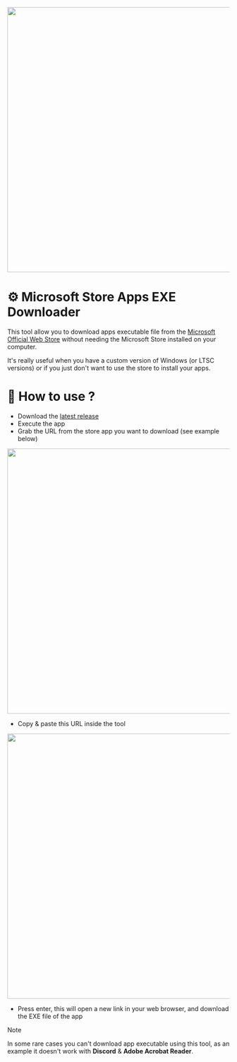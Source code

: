 <p align="center">
  <img src="https://github.com/K3rhos/Microsoft-Store-Apps-Direct-Downloader/assets/30273537/bea6a888-2214-4f56-8abe-a8c29ad81be4" width="600" />
</p>

# ⚙️ Microsoft Store Apps EXE Downloader

This tool allow you to download apps executable file from the [Microsoft Official Web Store](https://apps.microsoft.com/) without needing the Microsoft Store installed on your computer.

It's really useful when you have a custom version of Windows (or LTSC versions) or if you just don't want to use the store to install your apps.

# 📑 How to use ?

- Download the [latest release](https://github.com/K3rhos/Microsoft-Store-Apps-Direct-Downloader/releases)
- Execute the app
- Grab the URL from the store app you want to download (see example below)

<img src="https://github.com/K3rhos/Microsoft-Store-Apps-Direct-Downloader/assets/30273537/d308b5e1-c1c8-4a16-9f2e-fa52304a7eab" width="600" />

- Copy & paste this URL inside the tool

<img src="https://github.com/K3rhos/Microsoft-Store-Apps-Direct-Downloader/assets/30273537/f0aded28-bb5e-43ea-9999-7e9c65e32126" width="600" />

- Press enter, this will open a new link in your web browser, and download the EXE file of the app

> [!NOTE]
> In some rare cases you can't download app executable using this tool, as an example it doesn't work with **Discord** & **Adobe Acrobat Reader**.
